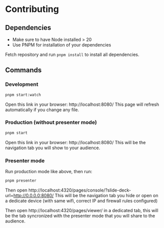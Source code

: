 # Contributing

## Dependencies

- Make sure to have Node installed > 20
- Use PNPM for installation of your dependencies

Fetch repository and run `pnpm install` to install all dependencies.

## Commands

### Development

```bash
pnpm start:watch
```

Open this link in your browser: http://localhost:8080/
This page will refresh automatically if you change any file.

### Production (without presenter mode)

```bash
pnpm start
```

Open this link in your browser: http://localhost:8080/
This will be the navigation tab you will show to your audience.

### Presenter mode

Run production mode like above, then run:

```bash
pnpm presenter 
```

Then open http://localhost:4320/pages/console/?slide-deck-url=http://0.0.0.0:8080/
This will be the navigation tab you hide or open on a dedicate device (with same wifi, correct IP and firewall rules configured)

Then open http://localhost:4320/pages/viewer/ in a dedicated tab, this will be the tab syncronized with the presenter mode that you will share to the audience.